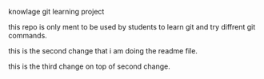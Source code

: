 knowlage git learning project

this repo is only ment to be used by students to learn git and try  diffrent git commands.

this is the second change that i am doing the readme file.

this is the third change on top of second change.
